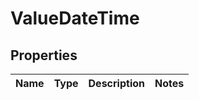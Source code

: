 
# ValueDateTime

## Properties
Name | Type | Description | Notes
------------ | ------------- | ------------- | -------------



